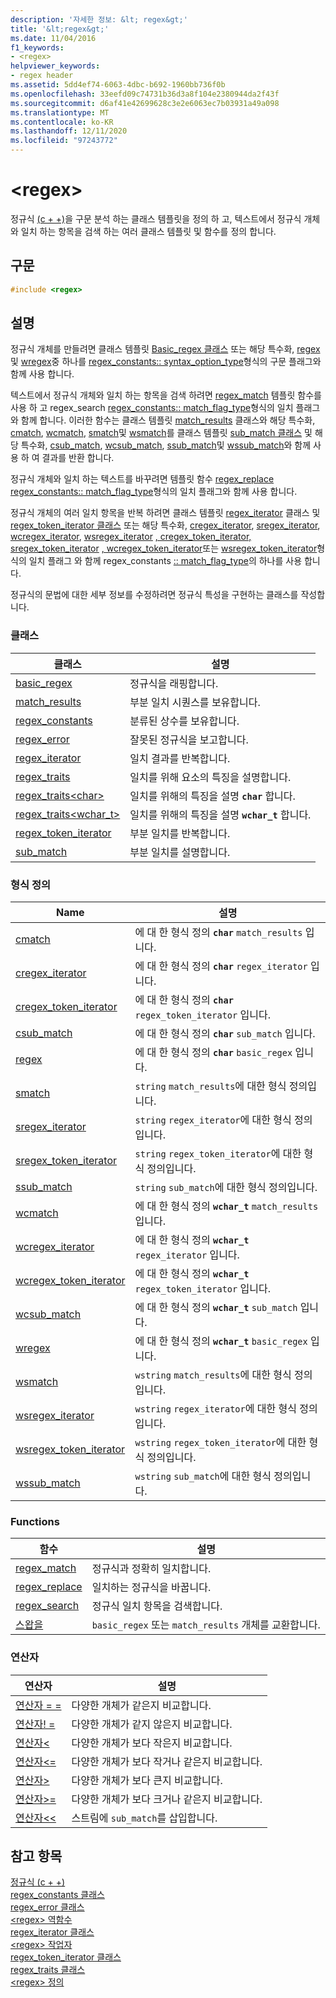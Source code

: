 ```yaml
---
description: '자세한 정보: &lt; regex&gt;'
title: '&lt;regex&gt;'
ms.date: 11/04/2016
f1_keywords:
- <regex>
helpviewer_keywords:
- regex header
ms.assetid: 5dd4ef74-6063-4dbc-b692-1960bb736f0b
ms.openlocfilehash: 33eefd09c74731b36d3a8f104e2380944da2f43f
ms.sourcegitcommit: d6af41e42699628c3e2e6063ec7b03931a49a098
ms.translationtype: MT
ms.contentlocale: ko-KR
ms.lasthandoff: 12/11/2020
ms.locfileid: "97243772"
---
```

# <a name="ltregexgt"></a>&lt;regex&gt;

정규식 [(c + +)](../standard-library/regular-expressions-cpp.md)을 구문 분석 하는 클래스 템플릿을 정의 하 고, 텍스트에서 정규식 개체와 일치 하는 항목을 검색 하는 여러 클래스 템플릿 및 함수를 정의 합니다.

## <a name="syntax"></a>구문

```cpp
#include <regex>
```

## <a name="remarks"></a>설명

정규식 개체를 만들려면 클래스 템플릿 [Basic_regex 클래스](../standard-library/basic-regex-class.md) 또는 해당 특수화, [regex](../standard-library/regex-typedefs.md#regex) 및 [wregex](../standard-library/regex-typedefs.md#wregex)중 하나를 [regex_constants:: syntax_option_type](../standard-library/regex-constants-class.md#syntax_option_type)형식의 구문 플래그와 함께 사용 합니다.

텍스트에서 정규식 개체와 일치 하는 항목을 검색 하려면 [regex_match](../standard-library/regex-functions.md#regex_match) 템플릿 함수를 사용 하 고 regex_search [regex_constants:: match_flag_type](../standard-library/regex-constants-class.md#match_flag_type)형식의 일치 플래그와 함께 [](../standard-library/regex-functions.md#regex_search)합니다. 이러한 함수는 클래스 템플릿 [match_results](../standard-library/match-results-class.md) 클래스와 해당 특수화, [cmatch](../standard-library/regex-typedefs.md#cmatch), [wcmatch](../standard-library/regex-typedefs.md#wcmatch), [smatch](../standard-library/regex-typedefs.md#smatch)및 [wsmatch](../standard-library/regex-typedefs.md#wsmatch)를 클래스 템플릿 [sub_match 클래스](../standard-library/sub-match-class.md) 및 해당 특수화, [csub_match](../standard-library/regex-typedefs.md#csub_match), [wcsub_match](../standard-library/regex-typedefs.md#wcsub_match), [ssub_match](../standard-library/regex-typedefs.md#ssub_match)및 [wssub_match](../standard-library/regex-typedefs.md#wssub_match)와 함께 사용 하 여 결과를 반환 합니다.

정규식 개체와 일치 하는 텍스트를 바꾸려면 템플릿 함수 [regex_replace](../standard-library/regex-functions.md#regex_replace) [regex_constants:: match_flag_type](../standard-library/regex-constants-class.md#match_flag_type)형식의 일치 플래그와 함께 사용 합니다.

정규식 개체의 여러 일치 항목을 반복 하려면 클래스 템플릿 [regex_iterator](../standard-library/regex-iterator-class.md) 클래스 및 [regex_token_iterator 클래스](../standard-library/regex-token-iterator-class.md) 또는 해당 특수화, [cregex_iterator](../standard-library/regex-typedefs.md#cregex_iterator), [sregex_iterator](../standard-library/regex-typedefs.md#sregex_iterator), [wcregex_iterator](../standard-library/regex-typedefs.md#wcregex_iterator), [wsregex_iterator](../standard-library/regex-typedefs.md#wsregex_iterator) [, cregex_token_iterator, sregex_token_iterator](../standard-library/regex-typedefs.md#cregex_token_iterator) [, wcregex_token_iterator](../standard-library/regex-typedefs.md#sregex_token_iterator)또는 [wsregex_token_iterator](../standard-library/regex-typedefs.md#wsregex_token_iterator)형식의 일치 플래그 [](../standard-library/regex-typedefs.md#wcregex_token_iterator)와 함께 regex_constants [:: match_flag_type](../standard-library/regex-constants-class.md#match_flag_type)의 하나를 사용 합니다.

정규식의 문법에 대한 세부 정보를 수정하려면 정규식 특성을 구현하는 클래스를 작성합니다.

### <a name="classes"></a>클래스

|클래스|설명|
|-|-|
|[basic_regex](../standard-library/basic-regex-class.md)|정규식을 래핑합니다.|
|[match_results](../standard-library/match-results-class.md)|부분 일치 시퀀스를 보유합니다.|
|[regex_constants](../standard-library/regex-constants-class.md)|분류된 상수를 보유합니다.|
|[regex_error](../standard-library/regex-error-class.md)|잘못된 정규식을 보고합니다.|
|[regex_iterator](../standard-library/regex-iterator-class.md)|일치 결과를 반복합니다.|
|[regex_traits](../standard-library/regex-traits-class.md)|일치를 위해 요소의 특징을 설명합니다.|
|[regex_traits\<char>](../standard-library/regex-traits-char-class.md)|일치를 위해의 특징을 설명 **`char`** 합니다.|
|[regex_traits<wchar_t>](../standard-library/regex-traits-wchar-t-class.md)|일치를 위해의 특징을 설명 **`wchar_t`** 합니다.|
|[regex_token_iterator](../standard-library/regex-token-iterator-class.md)|부분 일치를 반복합니다.|
|[sub_match](../standard-library/sub-match-class.md)|부분 일치를 설명합니다.|

### <a name="type-definitions"></a>형식 정의

|Name|설명|
|-|-|
|[cmatch](../standard-library/regex-typedefs.md#cmatch)|에 대 한 형식 정의 **`char`** `match_results` 입니다.|
|[cregex_iterator](../standard-library/regex-typedefs.md#cregex_iterator)|에 대 한 형식 정의 **`char`** `regex_iterator` 입니다.|
|[cregex_token_iterator](../standard-library/regex-typedefs.md#cregex_token_iterator)|에 대 한 형식 정의 **`char`** `regex_token_iterator` 입니다.|
|[csub_match](../standard-library/regex-typedefs.md#csub_match)|에 대 한 형식 정의 **`char`** `sub_match` 입니다.|
|[regex](../standard-library/regex-typedefs.md#regex)|에 대 한 형식 정의 **`char`** `basic_regex` 입니다.|
|[smatch](../standard-library/regex-typedefs.md#smatch)|`string` `match_results`에 대한 형식 정의입니다.|
|[sregex_iterator](../standard-library/regex-typedefs.md#sregex_iterator)|`string` `regex_iterator`에 대한 형식 정의입니다.|
|[sregex_token_iterator](../standard-library/regex-typedefs.md#sregex_token_iterator)|`string` `regex_token_iterator`에 대한 형식 정의입니다.|
|[ssub_match](../standard-library/regex-typedefs.md#ssub_match)|`string` `sub_match`에 대한 형식 정의입니다.|
|[wcmatch](../standard-library/regex-typedefs.md#wcmatch)|에 대 한 형식 정의 **`wchar_t`** `match_results` 입니다.|
|[wcregex_iterator](../standard-library/regex-typedefs.md#wcregex_iterator)|에 대 한 형식 정의 **`wchar_t`** `regex_iterator` 입니다.|
|[wcregex_token_iterator](../standard-library/regex-typedefs.md#wcregex_token_iterator)|에 대 한 형식 정의 **`wchar_t`** `regex_token_iterator` 입니다.|
|[wcsub_match](../standard-library/regex-typedefs.md#wcsub_match)|에 대 한 형식 정의 **`wchar_t`** `sub_match` 입니다.|
|[wregex](../standard-library/regex-typedefs.md#wregex)|에 대 한 형식 정의 **`wchar_t`** `basic_regex` 입니다.|
|[wsmatch](../standard-library/regex-typedefs.md#wsmatch)|`wstring` `match_results`에 대한 형식 정의입니다.|
|[wsregex_iterator](../standard-library/regex-typedefs.md#wsregex_iterator)|`wstring` `regex_iterator`에 대한 형식 정의입니다.|
|[wsregex_token_iterator](../standard-library/regex-typedefs.md#wsregex_token_iterator)|`wstring` `regex_token_iterator`에 대한 형식 정의입니다.|
|[wssub_match](../standard-library/regex-typedefs.md#wssub_match)|`wstring` `sub_match`에 대한 형식 정의입니다.|

### <a name="functions"></a>Functions

|함수|설명|
|-|-|
|[regex_match](../standard-library/regex-functions.md#regex_match)|정규식과 정확히 일치합니다.|
|[regex_replace](../standard-library/regex-functions.md#regex_replace)|일치하는 정규식을 바꿉니다.|
|[regex_search](../standard-library/regex-functions.md#regex_search)|정규식 일치 항목을 검색합니다.|
|[스왑을](../standard-library/regex-functions.md#swap)|`basic_regex` 또는 `match_results` 개체를 교환합니다.|

### <a name="operators"></a>연산자

|연산자|설명|
|-|-|
|[연산자 = =](../standard-library/regex-operators.md#op_eq_eq)|다양한 개체가 같은지 비교합니다.|
|[연산자! =](../standard-library/regex-operators.md#op_neq)|다양한 개체가 같지 않은지 비교합니다.|
|[연산자<](../standard-library/regex-operators.md#op_lt)|다양한 개체가 보다 작은지 비교합니다.|
|[연산자\<=](../standard-library/regex-operators.md#op_gt_eq)|다양한 개체가 보다 작거나 같은지 비교합니다.|
|[연산자>](../standard-library/regex-operators.md#op_gt)|다양한 개체가 보다 큰지 비교합니다.|
|[연산자>=](../standard-library/regex-operators.md#op_gt_eq)|다양한 개체가 보다 크거나 같은지 비교합니다.|
|[연산자<<](../standard-library/regex-operators.md#op_lt_lt)|스트림에 `sub_match`를 삽입합니다.|

## <a name="see-also"></a>참고 항목

[정규식 (c + +)](../standard-library/regular-expressions-cpp.md)\
[regex_constants 클래스](../standard-library/regex-constants-class.md)\
[regex_error 클래스](../standard-library/regex-error-class.md)\
[\<regex> 역함수](../standard-library/regex-functions.md)\
[regex_iterator 클래스](../standard-library/regex-iterator-class.md)\
[\<regex> 작업자](../standard-library/regex-operators.md)\
[regex_token_iterator 클래스](../standard-library/regex-token-iterator-class.md)\
[regex_traits 클래스](../standard-library/regex-traits-class.md)\
[\<regex> 정의](../standard-library/regex-typedefs.md)
